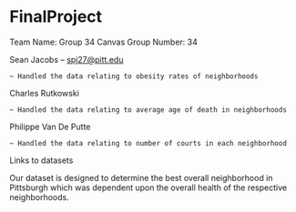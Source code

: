 # FinalProject

Team Name: Group 34
Canvas Group Number: 34

Sean Jacobs – spj27@pitt.edu

	~ Handled the data relating to obesity rates of neighborhoods

Charles Rutkowski

	~ Handled the data relating to average age of death in neighborhoods

Philippe Van De Putte

	~ Handled the data relating to number of courts in each neighborhood

Links to datasets


Our dataset is designed to determine the best overall neighborhood in Pittsburgh which was dependent upon the overall health of the respective neighborhoods.
